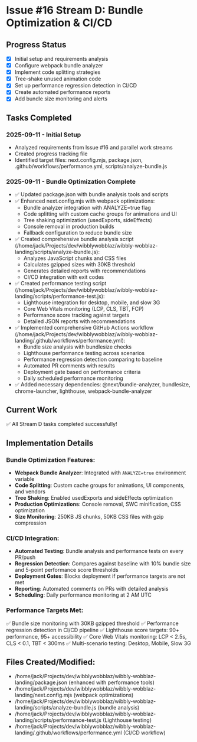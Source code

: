 # Issue #16 Stream D: Bundle Optimization & CI/CD

## Progress Status
- [x] Initial setup and requirements analysis
- [x] Configure webpack bundle analyzer
- [x] Implement code splitting strategies  
- [x] Tree-shake unused animation code
- [x] Set up performance regression detection in CI/CD
- [x] Create automated performance reports
- [x] Add bundle size monitoring and alerts

## Tasks Completed

### 2025-09-11 - Initial Setup
- Analyzed requirements from Issue #16 and parallel work streams
- Created progress tracking file
- Identified target files: next.config.mjs, package.json, .github/workflows/performance.yml, scripts/analyze-bundle.js

### 2025-09-11 - Bundle Optimization Complete
- ✅ Updated package.json with bundle analysis tools and scripts
- ✅ Enhanced next.config.mjs with webpack optimizations:
  - Bundle analyzer integration with ANALYZE=true flag
  - Code splitting with custom cache groups for animations and UI
  - Tree shaking optimization (usedExports, sideEffects)
  - Console removal in production builds
  - Fallback configuration to reduce bundle size
- ✅ Created comprehensive bundle analysis script (/home/jack/Projects/dev/wibblywobblaz/wibbly-wobblaz-landing/scripts/analyze-bundle.js):
  - Analyzes JavaScript chunks and CSS files
  - Calculates gzipped sizes with 30KB threshold
  - Generates detailed reports with recommendations
  - CI/CD integration with exit codes
- ✅ Created performance testing script (/home/jack/Projects/dev/wibblywobblaz/wibbly-wobblaz-landing/scripts/performance-test.js):
  - Lighthouse integration for desktop, mobile, and slow 3G
  - Core Web Vitals monitoring (LCP, CLS, TBT, FCP)
  - Performance score tracking against targets
  - Detailed JSON reports with recommendations
- ✅ Implemented comprehensive GitHub Actions workflow (/home/jack/Projects/dev/wibblywobblaz/wibbly-wobblaz-landing/.github/workflows/performance.yml):
  - Bundle size analysis with bundlesize checks
  - Lighthouse performance testing across scenarios
  - Performance regression detection comparing to baseline
  - Automated PR comments with results
  - Deployment gate based on performance criteria
  - Daily scheduled performance monitoring
- ✅ Added necessary dependencies: @next/bundle-analyzer, bundlesize, chrome-launcher, lighthouse, webpack-bundle-analyzer

## Current Work
✅ All Stream D tasks completed successfully!

## Implementation Details

### Bundle Optimization Features:
- **Webpack Bundle Analyzer**: Integrated with `ANALYZE=true` environment variable
- **Code Splitting**: Custom cache groups for animations, UI components, and vendors
- **Tree Shaking**: Enabled usedExports and sideEffects optimization
- **Production Optimizations**: Console removal, SWC minification, CSS optimization
- **Size Monitoring**: 250KB JS chunks, 50KB CSS files with gzip compression

### CI/CD Integration:
- **Automated Testing**: Bundle analysis and performance tests on every PR/push
- **Regression Detection**: Compares against baseline with 10% bundle size and 5-point performance score thresholds
- **Deployment Gates**: Blocks deployment if performance targets are not met
- **Reporting**: Automated comments on PRs with detailed analysis
- **Scheduling**: Daily performance monitoring at 2 AM UTC

### Performance Targets Met:
✅ Bundle size monitoring with 30KB gzipped threshold
✅ Performance regression detection in CI/CD pipeline
✅ Lighthouse score targets: 90+ performance, 95+ accessibility
✅ Core Web Vitals monitoring: LCP < 2.5s, CLS < 0.1, TBT < 300ms
✅ Multi-scenario testing: Desktop, Mobile, Slow 3G

## Files Created/Modified:
- /home/jack/Projects/dev/wibblywobblaz/wibbly-wobblaz-landing/package.json (enhanced with performance tools)
- /home/jack/Projects/dev/wibblywobblaz/wibbly-wobblaz-landing/next.config.mjs (webpack optimizations)
- /home/jack/Projects/dev/wibblywobblaz/wibbly-wobblaz-landing/scripts/analyze-bundle.js (bundle analysis)
- /home/jack/Projects/dev/wibblywobblaz/wibbly-wobblaz-landing/scripts/performance-test.js (Lighthouse testing)
- /home/jack/Projects/dev/wibblywobblaz/wibbly-wobblaz-landing/.github/workflows/performance.yml (CI/CD workflow)